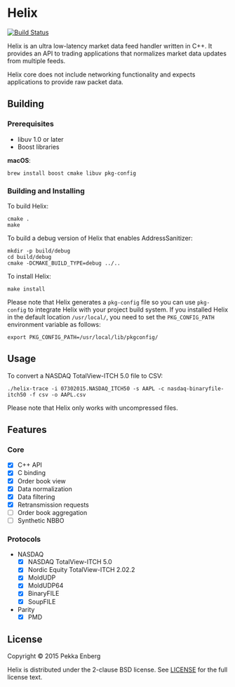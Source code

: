 # Helix

[![Build Status](https://travis-ci.org/penberg/helix.svg?branch=master)](https://travis-ci.org/penberg/helix)

Helix is an ultra low-latency market data feed handler written in C++. It provides an API to trading applications that normalizes market data updates from multiple feeds.

Helix core does not include networking functionality and expects applications to provide raw packet data.

## Building

### Prerequisites

* libuv 1.0 or later
* Boost libraries

**macOS**:

```
brew install boost cmake libuv pkg-config
```

### Building and Installing

To build Helix:

```
cmake .
make
```

To build a debug version of Helix that enables AddressSanitizer:

```
mkdir -p build/debug
cd build/debug
cmake -DCMAKE_BUILD_TYPE=debug ../..
```

To install Helix:

```
make install
```

Please note that Helix generates a ``pkg-config`` file so you can use ``pkg-config`` to integrate Helix with your project build system. If you installed Helix in the default location `/usr/local/`, you need to set the `PKG_CONFIG_PATH` environment variable as follows:

```
export PKG_CONFIG_PATH=/usr/local/lib/pkgconfig/
```

## Usage

To convert a NASDAQ TotalView-ITCH 5.0 file to CSV:

```
./helix-trace -i 07302015.NASDAQ_ITCH50 -s AAPL -c nasdaq-binaryfile-itch50 -f csv -o AAPL.csv
```

Please note that Helix only works with uncompressed files.

## Features

### Core

* [x] C++ API
* [x] C binding
* [x] Order book view
* [x] Data normalization
* [x] Data filtering
* [x] Retransmission requests
* [ ] Order book aggregation
* [ ] Synthetic NBBO

### Protocols

* NASDAQ
  * [x] NASDAQ TotalView-ITCH 5.0
  * [x] Nordic Equity TotalView-ITCH 2.02.2
  * [x] MoldUDP
  * [x] MoldUDP64
  * [x] BinaryFILE
  * [x] SoupFILE
* Parity
  * [x] PMD

## License

Copyright © 2015 Pekka Enberg

Helix is distributed under the 2-clause BSD license. See [LICENSE](https://github.com/penberg/helix/blob/master/LICENSE) for the full license text.

